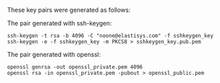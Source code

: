 These key pairs were generated as follows:

The pair generated with ssh-keygen:

    ssh-keygen -t rsa -b 4096 -C "noone@elastisys.com" -f sshkeygen_key
    ssh-keygen -e -f sshkeygen_key -m PKCS8 > sshkeygen_key.pub.pem

The pair generated with openssl:

    openssl genrsa -out openssl_private.pem 4096
    openssl rsa -in openssl_private.pem -pubout > openssl_public.pem

